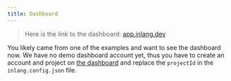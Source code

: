 ```yaml
---
title: Dashboard
---
```


> Here is the link to the dashboard: [app.inlang.dev](https://app.inlang.dev)

You likely came from one of the examples and want to see the dashboard now. We have no demo dashboard account yet, thus you have to create an account and project on [the dashboard](https://app.inlang.dev) and replace the `projectId` in the `inlang.config.json` file. 